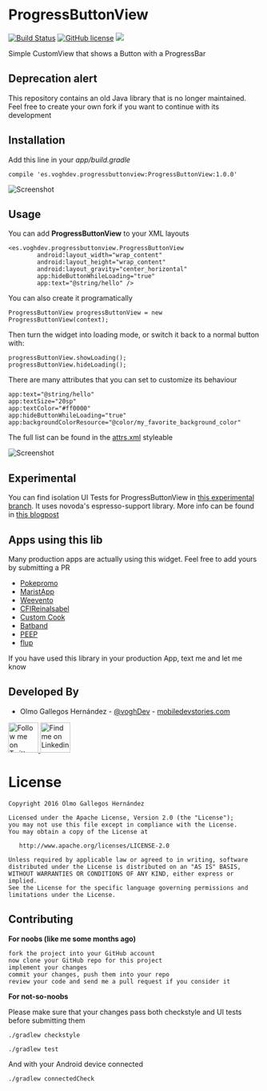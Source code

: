 # ProgressButtonView
[![Build Status](https://travis-ci.org/voghDev/ProgressButtonView.svg?branch=master)](https://travis-ci.org/voghDev/ProgressButtonView)
[![GitHub license](https://img.shields.io/hexpm/l/plug.svg)](https://github.com/voghdev/progressbuttonview/blob/master/LICENSE.txt)
<a href="http://www.methodscount.com/?lib=es.voghdev.progressbuttonview%3AProgressButtonView%3A0.7.9"><img src="https://img.shields.io/badge/Size-24 KB-e91e63.svg"/></a>


Simple CustomView that shows a Button with a ProgressBar

Deprecation alert
-----------------

This repository contains an old Java library that is no longer maintained. Feel free to create your own fork if you want to continue with its development

Installation
------------

Add this line in your *app/build.gradle*

    compile 'es.voghdev.progressbuttonview:ProgressButtonView:1.0.0'

![Screenshot][progressButtonViewScreenshot]

Usage
-----

You can add **ProgressButtonView** to your XML layouts

    <es.voghdev.progressbuttonview.ProgressButtonView
            android:layout_width="wrap_content"
            android:layout_height="wrap_content"
            android:layout_gravity="center_horizontal"
            app:hideButtonWhileLoading="true"
            app:text="@string/hello" />

You can also create it programatically

    ProgressButtonView progressButtonView = new ProgressButtonView(context);

Then turn the widget into loading mode, or switch it back to a normal button with:

    progressButtonView.showLoading();
    progressButtonView.hideLoading();

There are many attributes that you can set to customize its behaviour

    app:text="@string/hello"
    app:textSize="20sp"
    app:textColor="#ff0000"
    app:hideButtonWhileLoading="true"
    app:backgroundColorResource="@color/my_favorite_background_color"

The full list can be found in the [attrs.xml][1] styleable

![Screenshot][anotherProgressButtonViewScreenshot]

Experimental
------------

You can find isolation UI Tests for ProgressButtonView in [this experimental branch][4]. It uses novoda's espresso-support library. More info can be found in [this blogpost][5]

Apps using this lib
-------------------

Many production apps are actually using this widget. Feel free to add yours by submitting a PR

 * [Pokepromo][6]
 * [MaristApp][7]
 * [Weevento][8]
 * [CFIReinaIsabel][9]
 * [Custom Cook][10]
 * [Batband][11]
 * [PEEP][12]
 * [flup][13]

If you have used this library in your production App, text me and let me know

Developed By
------------

* Olmo Gallegos Hernández - [@voghDev][2] - [mobiledevstories.com][3]

<a href="http://twitter.com/voghDev">
  <img alt="Follow me on Twitter" src="https://image.freepik.com/iconos-gratis/twitter-logo_318-40209.jpg" height="60" width="60" />
</a>
<a href="https://www.linkedin.com/profile/view?id=91543271">
  <img alt="Find me on Linkedin" src="https://image.freepik.com/iconos-gratis/boton-del-logotipo-linkedin_318-84979.png" height="60" width="60" />
</a>

# License

    Copyright 2016 Olmo Gallegos Hernández

    Licensed under the Apache License, Version 2.0 (the "License");
    you may not use this file except in compliance with the License.
    You may obtain a copy of the License at

       http://www.apache.org/licenses/LICENSE-2.0

    Unless required by applicable law or agreed to in writing, software
    distributed under the License is distributed on an "AS IS" BASIS,
    WITHOUT WARRANTIES OR CONDITIONS OF ANY KIND, either express or implied.
    See the License for the specific language governing permissions and
    limitations under the License.

Contributing
------------

**For noobs (like me some months ago)**

    fork the project into your GitHub account
    now clone your GitHub repo for this project
    implement your changes
    commit your changes, push them into your repo
    review your code and send me a pull request if you consider it

**For not-so-noobs**

Please make sure that your changes pass both checkstyle and UI tests before submitting them

    ./gradlew checkstyle

    ./gradlew test

And with your Android device connected

    ./gradlew connectedCheck

 [progressButtonViewScreenshot]: ./screenshots/sample1.gif
 [anotherProgressButtonViewScreenshot]: ./screenshots/sample2.gif
 [1]: https://github.com/voghDev/ProgressButtonView/blob/master/ProgressButtonView/src/main/res/values/attrs.xml
 [2]: https://github.com/voghDev
 [3]: http://www.mobiledevstories.com
 [4]: https://github.com/voghDev/ProgressButtonView/tree/add_novoda_espresso_support
 [5]: https://www.novoda.com/blog/testing-views-in-isolation-with-espresso/
 [6]: https://play.google.com/store/apps/details?id=com.pokepromo.app
 [7]: https://play.google.com/store/apps/details?id=com.appandweb.maristapp
 [8]: https://play.google.com/store/apps/details?id=com.appandweb.weevento
 [9]: https://play.google.com/store/apps/details?id=com.winecta.cfireinaisabel
 [10]: https://play.google.com/store/apps/details?id=com.appandweb.customcook
 [11]: https://play.google.com/store/apps/details?id=com.studiobanana.batband
 [12]: https://play.google.com/store/apps/details?id=com.appandweb.peep
 [13]: https://play.google.com/store/apps/details?id=com.appandweb.iml
